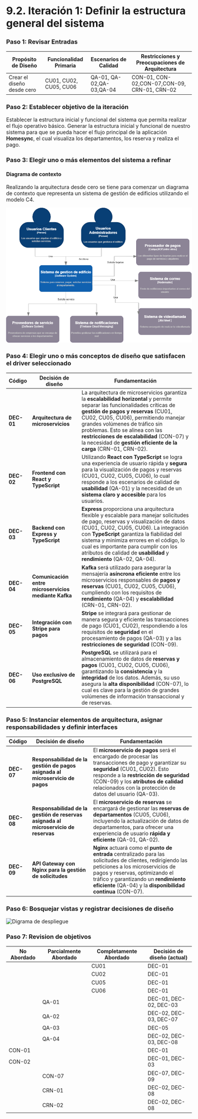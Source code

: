 # 9.2. Iteración 1: Definir la estructura general del sistema

### Paso 1: Revisar Entradas

| **Propósito de Diseño**     | **Funcionalidad Primaria**     | **Escenarios de Calidad**       | **Restricciones y Preocupaciones de Arquitectura**      |
|-----------------------------|--------------------------------|---------------------------------|-------------------------------------------------------|
| Crear el diseño desde cero  | CU01, CU02, CU05, CU06      | QA-01, QA-02,QA-03,QA-04          | CON-01, CON-02,CON-07,CON-09, CRN-01, CRN-02 |

### Paso 2: Establecer objetivo de la iteración

Establecer la estructura inicial y funcional del sistema que permita realizar el flujo operativo básico. Generar la estructura inicial y funcional de nuestro sistema para que se pueda hacer el flujo principal de la aplicación **Homesync**, el cual visualiza los departamentos, los reserva y realiza el pago.

### Paso 3: Elegir uno o más elementos del sistema a refinar

#### Diagrama de contexto

Realizando la arquitectura desde cero se tiene para comenzar un diagrama de contexto que representa un sistema de gestión de edificios utilizando el modelo C4.

![Diagrama de contexto](contexto.png)

### Paso 4: Elegir uno o más conceptos de diseño que satisfacen el driver seleccionado

| **Código**     | **Decisión de diseño**                                                         | **Fundamentación**                                                                                     |
|----------------|---------------------------------------------------------------------------------|--------------------------------------------------------------------------------------------------------|
| **DEC-01**     | **Arquitectura de microservicios**                                               | La arquitectura de microservicios garantiza la **escalabilidad horizontal** y permite separar las funcionalidades críticas de **gestión de pagos y reservas** (CU01, CU02, CU05, CU06), permitiendo manejar grandes volúmenes de tráfico sin problemas. Esto se alinea con las **restricciones de escalabilidad** (CON-07) y la necesidad de **gestión eficiente de la carga** (CRN-01, CRN-02). |
| **DEC-02**     | **Frontend con React y TypeScript**                                              | Utilizando **React con TypeScript** se logra una experiencia de usuario rápida y **segura** para la visualización de pagos y reservas (CU01, CU02, CU05, CU06), lo cual responde a los escenarios de calidad de **usabilidad** (QA-01) y la necesidad de un **sistema claro y accesible** para los usuarios. |
| **DEC-03**     | **Backend con Express y TypeScript**                                             | **Express** proporciona una arquitectura flexible y escalable para manejar solicitudes de pago, reservas y visualización de datos (CU01, CU02, CU05, CU06). La integración con **TypeScript** garantiza la fiabilidad del sistema y minimiza errores en el código, lo cual es importante para cumplir con los atributos de calidad de **usabilidad** y **rendimiento** (QA-02, QA-04). |
| **DEC-04**     | **Comunicación entre microservicios mediante Kafka**                             | **Kafka** será utilizado para asegurar la mensajería **asíncrona eficiente** entre los microservicios responsables de **pagos y reservas** (CU01, CU02, CU05, CU06), cumpliendo con los requisitos de **rendimiento** (QA-04) y **escalabilidad** (CRN-01, CRN-02). |
| **DEC-05**     | **Integración con Stripe para pagos**                                           | **Stripe** se integrará para gestionar de manera segura y eficiente las transacciones de pago (CU01, CU02), respondiendo a los requisitos de **seguridad** en el procesamiento de pagos (QA-03) y a las **restricciones de seguridad** (CON-09). |
| **DEC-06**     | **Uso exclusivo de PostgreSQL**                                                 | **PostgreSQL** se utilizará para el almacenamiento de datos de **reservas y pagos** (CU01, CU02, CU05, CU06), garantizando la **consistencia** y la **integridad** de los datos. Además, su uso asegura la **alta disponibilidad** (CON-07), lo cual es clave para la gestión de grandes volúmenes de información transaccional y de reservas. |




### Paso 5: Instanciar elementos de arquitectura, asignar responsabilidades y definir interfaces

| **Código**     | **Decisión de diseño**                                                         | **Fundamentación**                                                                                     |
|----------------|---------------------------------------------------------------------------------|--------------------------------------------------------------------------------------------------------|
| **DEC-07**     | **Responsabilidad de la gestión de pagos asignada al microservicio de pagos**    | El **microservicio de pagos** será el encargado de procesar las transacciones de pago y garantizar su **seguridad** (CU01, CU02). Esto responde a la **restricción de seguridad** (CON-09) y los **atributos de calidad** relacionados con la protección de datos del usuario (QA-03). |
| **DEC-08**     | **Responsabilidad de la gestión de reservas asignada al microservicio de reservas** | El **microservicio de reservas** se encargará de gestionar las **reservas de departamentos** (CU05, CU06), incluyendo la actualización de datos de departamentos, para ofrecer una experiencia de usuario **rápida y eficiente** (QA-01, QA-02). |
| **DEC-09**     | **API Gateway con Nginx para la gestión de solicitudes**                         | **Nginx** actuará como el **punto de entrada** centralizado para las solicitudes de clientes, redirigiendo las peticiones a los microservicios de pagos y reservas, optimizando el tráfico y garantizando un **rendimiento eficiente** (QA-04) y la **disponibilidad continua** (CON-07). |






### Paso 6: Bosquejar vistas y registrar decisiones de diseño

![Digrama de despliegue](https://github.com/user-attachments/assets/5565fa7c-884b-4d25-8953-bf74fd59623c)



### Paso 7: Revision de objetivos

| **No Abordado** | **Parcialmente Abordado** | **Completamente Abordado** | **Decisión de diseño (actual)** |
|------------------|---------------------------|----------------------------|----------------------------------|
|                  |                           | CU01                       | DEC-01                          |
|                  |                           | CU02                       | DEC-01                          |
|                  |                           | CU05                       | DEC-01                          |
|                  |                           | CU06                       | DEC-01                          |
|                  | QA-01                     |                            | DEC-01, DEC-02, DEC-03          |
|                  | QA-02                     |                            | DEC-02, DEC-03, DEC-07          |
|                  | QA-03                     |                            | DEC-05                          |
|                  | QA-04                     |                            | DEC-02, DEC-03, DEC-08          |
| CON-01           |                           |                            | DEC-01                          |
| CON-02           |                           |                            | DEC-01, DEC-03                  |
|                  | CON-07                    |                            | DEC-07, DEC-09                  |
|                  | CRN-01                    |                            | DEC-02, DEC-08                  |
|                  | CRN-02                    |                            | DEC-02, DEC-08                  |





